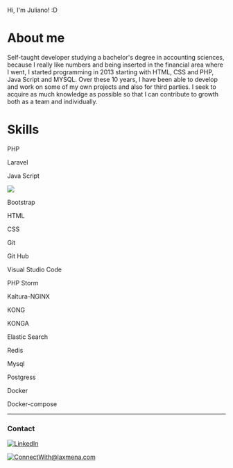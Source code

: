 Hi, I'm Juliano! :D


<h1>About me</h1>

<p>Self-taught developer studying a bachelor's degree in accounting sciences, because I really like numbers and being inserted in the financial area where I went, I started programming in 2013 starting with HTML, CSS and PHP, Java Script and MYSQL.
Over these 10 years, I have been able to develop and work on some of my own projects and also for third parties. I seek to acquire as much knowledge as possible so that I can contribute to growth both as a team and individually.</p>

  
 <h1>Skills</h1>

 <p>PHP</p>
 <p>Laravel</p>
 <p>Java Script</p>
 <p><img src="![image](https://github.com/juliano-rezende/juliano-rezende/assets/59287708/3338a80e-1b96-4b41-afa8-bf980542b4b4)"></p>
 <p>Bootstrap</p>
 <p>HTML</p>
 <p>CSS</p>
 <p>Git</p>
 <p>Git Hub</p>
 <p>Visual Studio Code</p>
 <p>PHP Storm</p>
 <p>Kaltura-NGINX</p>
 <p>KONG</p>
 <p>KONGA</p>
 <p>Elastic Search</p>
 <p>Redis</p>
 <p>Mysql</p>
 <p>Postgress</p>
 <p>Docker</p>
 <p>Docker-compose</p>
 
 <hr>

<h3>Contact</h3>

<p dir="auto"> 
  <a href="https://www.linkedin.com/in/juliano-rezende-b49742229/" rel="nofollow"><img src="https://camo.githubusercontent.com/a80d00f23720d0bc9f55481cfcd77ab79e141606829cf16ec43f8cacc7741e46/68747470733a2f2f696d672e736869656c64732e696f2f62616467652f4c696e6b6564496e2d3030373742353f7374796c653d666f722d7468652d6261646765266c6f676f3d6c696e6b6564696e266c6f676f436f6c6f723d7768697465" alt="LinkedIn" data-canonical-src="https://img.shields.io/badge/LinkedIn-0077B5?style=for-the-badge&amp;logo=linkedin&amp;logoColor=white" style="max-width: 100%;"></a>
  
  <a href="mailto:julianoreze@gmail.com"><img src="https://camo.githubusercontent.com/571384769c09e0c66b45e39b5be70f68f552db3e2b2311bc2064f0d4a9f5983b/68747470733a2f2f696d672e736869656c64732e696f2f62616467652f476d61696c2d4431343833363f7374796c653d666f722d7468652d6261646765266c6f676f3d676d61696c266c6f676f436f6c6f723d7768697465" alt="ConnectWith@laxmena.com" data-canonical-src="https://img.shields.io/badge/Gmail-D14836?style=for-the-badge&amp;logo=gmail&amp;logoColor=white" style="max-width: 100%;"></a>
</p>
